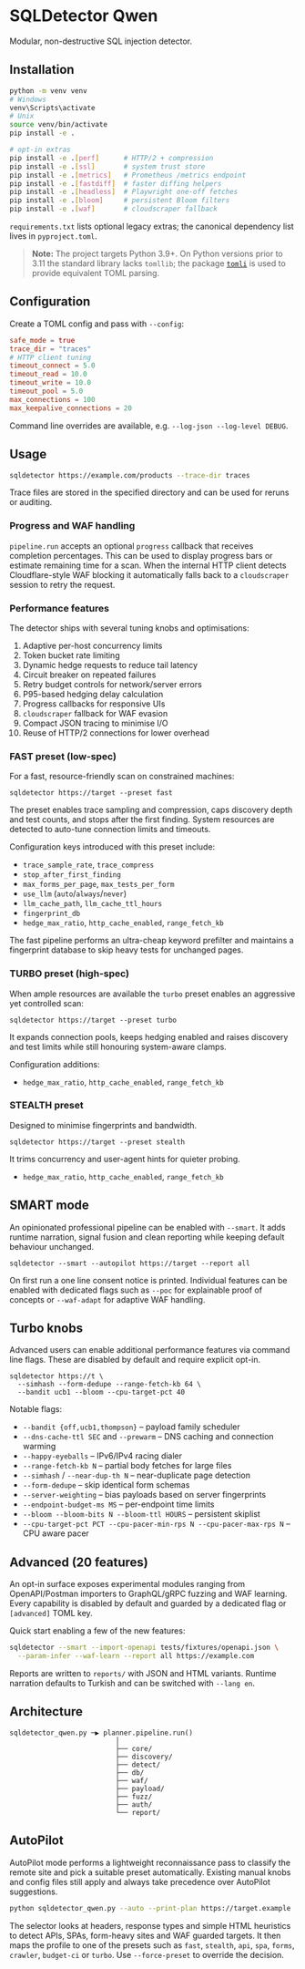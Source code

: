 # SQLDetector Qwen

Modular, non-destructive SQL injection detector.

## Installation

```bash
python -m venv venv
# Windows
venv\Scripts\activate
# Unix
source venv/bin/activate
pip install -e .

# opt‑in extras
pip install -e .[perf]      # HTTP/2 + compression
pip install -e .[ssl]       # system trust store
pip install -e .[metrics]   # Prometheus /metrics endpoint
pip install -e .[fastdiff]  # faster diffing helpers
pip install -e .[headless]  # Playwright one‑off fetches
pip install -e .[bloom]     # persistent Bloom filters
pip install -e .[waf]       # cloudscraper fallback
```

`requirements.txt` lists optional legacy extras; the canonical dependency list lives in `pyproject.toml`.


> **Note:** The project targets Python 3.9+. On Python versions prior to
> 3.11 the standard library lacks `tomllib`; the package
> [`tomli`](https://pypi.org/project/tomli/) is used to provide equivalent TOML
> parsing.

## Configuration


Create a TOML config and pass with `--config`:

```toml
safe_mode = true
trace_dir = "traces"
# HTTP client tuning
timeout_connect = 5.0
timeout_read = 10.0
timeout_write = 10.0
timeout_pool = 5.0
max_connections = 100
max_keepalive_connections = 20
```

Command line overrides are available, e.g. `--log-json --log-level DEBUG`.

## Usage

```bash
sqldetector https://example.com/products --trace-dir traces
```

Trace files are stored in the specified directory and can be used for reruns or auditing.

### Progress and WAF handling

`pipeline.run` accepts an optional `progress` callback that receives completion
percentages.  This can be used to display progress bars or estimate remaining
time for a scan.  When the internal HTTP client detects Cloudflare-style WAF
blocking it automatically falls back to a `cloudscraper` session to retry the
request.

### Performance features

The detector ships with several tuning knobs and optimisations:

1. Adaptive per-host concurrency limits
2. Token bucket rate limiting
3. Dynamic hedge requests to reduce tail latency
4. Circuit breaker on repeated failures
5. Retry budget controls for network/server errors
6. P95-based hedging delay calculation
7. Progress callbacks for responsive UIs
8. `cloudscraper` fallback for WAF evasion
9. Compact JSON tracing to minimise I/O
10. Reuse of HTTP/2 connections for lower overhead

### FAST preset (low-spec)

For a fast, resource-friendly scan on constrained machines:

```
sqldetector https://target --preset fast
```

The preset enables trace sampling and compression, caps discovery depth and
test counts, and stops after the first finding. System resources are detected
to auto-tune connection limits and timeouts.

Configuration keys introduced with this preset include:

* `trace_sample_rate`, `trace_compress`
* `stop_after_first_finding`
* `max_forms_per_page`, `max_tests_per_form`
* `use_llm` (`auto`/`always`/`never`)
* `llm_cache_path`, `llm_cache_ttl_hours`
* `fingerprint_db`
* `hedge_max_ratio`, `http_cache_enabled`, `range_fetch_kb`

The fast pipeline performs an ultra-cheap keyword prefilter and maintains a
fingerprint database to skip heavy tests for unchanged pages.

### TURBO preset (high-spec)

When ample resources are available the `turbo` preset enables an aggressive
yet controlled scan:

```
sqldetector https://target --preset turbo
```

It expands connection pools, keeps hedging enabled and raises discovery and
test limits while still honouring system-aware clamps.

Configuration additions:

* `hedge_max_ratio`, `http_cache_enabled`, `range_fetch_kb`

### STEALTH preset

Designed to minimise fingerprints and bandwidth.

```
sqldetector https://target --preset stealth
```

It trims concurrency and user-agent hints for quieter probing.

* `hedge_max_ratio`, `http_cache_enabled`, `range_fetch_kb`

## SMART mode

An opinionated professional pipeline can be enabled with `--smart`.  It adds
runtime narration, signal fusion and clean reporting while keeping default
behaviour unchanged.

```
sqldetector --smart --autopilot https://target --report all
```

On first run a one line consent notice is printed.  Individual features can be
enabled with dedicated flags such as `--poc` for explainable proof of concepts
or `--waf-adapt` for adaptive WAF handling.

## Turbo knobs

Advanced users can enable additional performance features via command line
flags.  These are disabled by default and require explicit opt-in.

```
sqldetector https://t \
  --simhash --form-dedupe --range-fetch-kb 64 \
  --bandit ucb1 --bloom --cpu-target-pct 40
```

Notable flags:

* `--bandit {off,ucb1,thompson}` – payload family scheduler
* `--dns-cache-ttl SEC` and `--prewarm` – DNS caching and connection warming
* `--happy-eyeballs` – IPv6/IPv4 racing dialer
* `--range-fetch-kb N` – partial body fetches for large files
* `--simhash` / `--near-dup-th N` – near-duplicate page detection
* `--form-dedupe` – skip identical form schemas
* `--server-weighting` – bias payloads based on server fingerprints
* `--endpoint-budget-ms MS` – per-endpoint time limits
* `--bloom --bloom-bits N --bloom-ttl HOURS` – persistent skiplist
* `--cpu-target-pct PCT --cpu-pacer-min-rps N --cpu-pacer-max-rps N` – CPU aware pacer

## Advanced (20 features)

An opt-in surface exposes experimental modules ranging from OpenAPI/Postman
importers to GraphQL/gRPC fuzzing and WAF learning.  Every capability is
disabled by default and guarded by a dedicated flag or `[advanced]` TOML key.

Quick start enabling a few of the new features:

```bash
sqldetector --smart --import-openapi tests/fixtures/openapi.json \
  --param-infer --waf-learn --report all https://example.com
```

Reports are written to `reports/` with JSON and HTML variants.  Runtime
narration defaults to Turkish and can be switched with `--lang en`.

## Architecture

```
sqldetector_qwen.py ─▶ planner.pipeline.run()
                          │
                          ├── core/
                          ├── discovery/
                          ├── detect/
                          ├── db/
                          ├── waf/
                          ├── payload/
                          ├── fuzz/
                          ├── auth/
                          └── report/
```

## AutoPilot

AutoPilot mode performs a lightweight reconnaissance pass to classify the
remote site and pick a suitable preset automatically. Existing manual
knobs and config files still apply and always take precedence over
AutoPilot suggestions.

```bash
python sqldetector_qwen.py --auto --print-plan https://target.example
```

The selector looks at headers, response types and simple HTML heuristics
to detect APIs, SPAs, form-heavy sites and WAF guarded targets. It then
 maps the profile to one of the presets such as `fast`, `stealth`,
 `api`, `spa`, `forms`, `crawler`, `budget-ci` or `turbo`.  Use
 `--force-preset` to override the decision.
